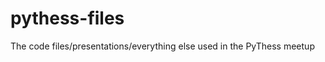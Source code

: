 pythess-files
=============

The code files/presentations/everything else used in the PyThess meetup

